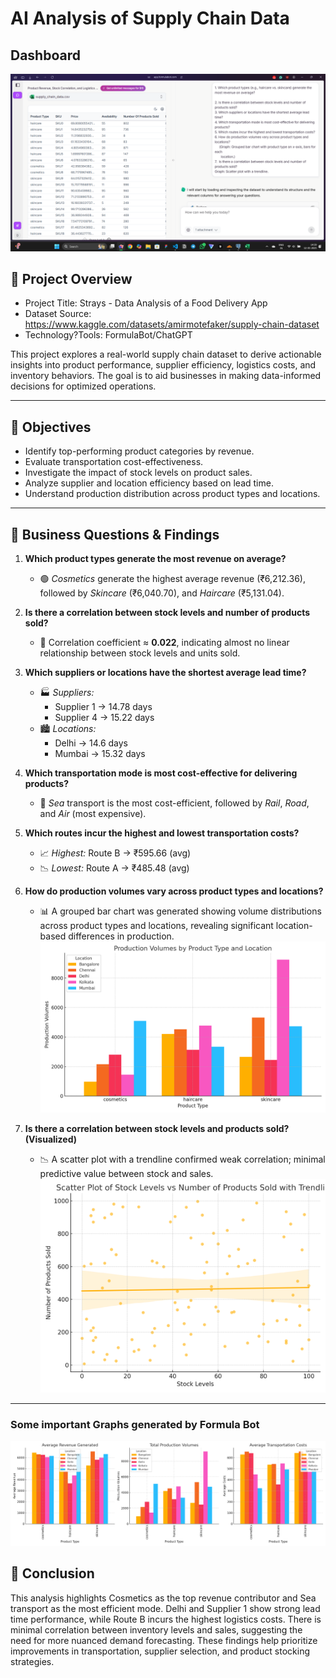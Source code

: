 
# AI Analysis of Supply Chain Data

## Dashboard
![](https://github.com/anupamdzn/AI-Analysis-Supply-Chain-data-/blob/main/dash.png)


## 📝 Project Overview

- Project Title: Strays - Data Analysis of a Food Delivery App
- Dataset Source: https://www.kaggle.com/datasets/amirmotefaker/supply-chain-dataset
- Technology?Tools: FormulaBot/ChatGPT

This project explores a real-world supply chain dataset to derive actionable insights into product performance, supplier efficiency, logistics costs, and inventory behaviors. The goal is to aid businesses in making data-informed decisions for optimized operations.

---

## 🎯 Objectives

- Identify top-performing product categories by revenue.
- Evaluate transportation cost-effectiveness.
- Investigate the impact of stock levels on product sales.
- Analyze supplier and location efficiency based on lead time.
- Understand production distribution across product types and locations.

---

## 💼 Business Questions & Findings

1. **Which product types generate the most revenue on average?**  
   - 🟢 *Cosmetics* generate the highest average revenue (₹6,212.36), followed by *Skincare* (₹6,040.70), and *Haircare* (₹5,131.04).

2. **Is there a correlation between stock levels and number of products sold?**  
   - 🔵 Correlation coefficient ≈ **0.022**, indicating almost no linear relationship between stock levels and units sold.

3. **Which suppliers or locations have the shortest average lead time?**  
   - 🏭 *Suppliers:*  
     - Supplier 1 → 14.78 days  
     - Supplier 4 → 15.22 days  
   - 🏙️ *Locations:*  
     - Delhi → 14.6 days  
     - Mumbai → 15.32 days

4. **Which transportation mode is most cost-effective for delivering products?**  
   - 🚢 *Sea* transport is the most cost-efficient, followed by *Rail*, *Road*, and *Air* (most expensive).

5. **Which routes incur the highest and lowest transportation costs?**  
   - 📈 *Highest:* Route B → ₹595.66 (avg)  
   - 📉 *Lowest:* Route A → ₹485.48 (avg)

6. **How do production volumes vary across product types and locations?**  
   - 📊 A grouped bar chart was generated showing volume distributions across product types and locations, revealing significant location-based differences in production.
   ![](https://github.com/anupamdzn/AI-Analysis-Supply-Chain-data-/blob/main/1747032814372x462896417088938500_20250512143059_file-VPdMpvje3EefEsC1apdoD9_production_volumes.png)


7. **Is there a correlation between stock levels and products sold? (Visualized)**  
   - 📉 A scatter plot with a trendline confirmed weak correlation; minimal predictive value between stock and sales.
   ![](https://github.com/anupamdzn/AI-Analysis-Supply-Chain-data-/blob/main/1747032814372x462896417088938500_20250512143110_file-VPdMpvje3EefEsC1apdoD9_stock_vs_sold_scatter.png)

---


### Some important Graphs generated by Formula Bot

  ![](https://github.com/anupamdzn/AI-Analysis-Supply-Chain-data-/blob/main/1747032814372x462896417088938500_20250512143818_file-VPdMpvje3EefEsC1apdoD9_combined_supply_chain%20(1).png)


## 📌 Conclusion

This analysis highlights Cosmetics as the top revenue contributor and Sea transport as the most efficient mode. Delhi and Supplier 1 show strong lead time performance, while Route B incurs the highest logistics costs. There is minimal correlation between inventory levels and sales, suggesting the need for more nuanced demand forecasting. These findings help prioritize improvements in transportation, supplier selection, and product stocking strategies.




